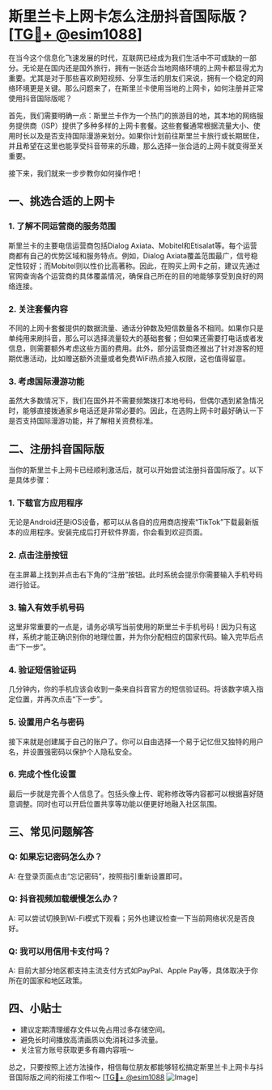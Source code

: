 # 斯里兰卡上网卡怎么注册抖音国际版？[[TG💪+ @esim1088](https://t.me/s/esim1088)]

在当今这个信息化飞速发展的时代，互联网已经成为我们生活中不可或缺的一部分。无论是在国内还是国外旅行，拥有一张适合当地网络环境的上网卡都显得尤为重要。尤其是对于那些喜欢刷短视频、分享生活的朋友们来说，拥有一个稳定的网络环境更是关键。那么问题来了，在斯里兰卡使用当地的上网卡，如何注册并正常使用抖音国际版呢？

首先，我们需要明确一点：斯里兰卡作为一个热门的旅游目的地，其本地的网络服务提供商（ISP）提供了多种多样的上网卡套餐。这些套餐通常根据流量大小、使用时长以及是否支持国际漫游来划分。如果你计划前往斯里兰卡旅行或长期居住，并且希望在这里也能享受抖音带来的乐趣，那么选择一张合适的上网卡就变得至关重要。

接下来，我们就来一步步教你如何操作吧！

## 一、挑选合适的上网卡

### 1. 了解不同运营商的服务范围
斯里兰卡的主要电信运营商包括Dialog Axiata、Mobitel和Etisalat等。每个运营商都有自己的优势区域和服务特点。例如，Dialog Axiata覆盖范围最广，信号稳定性较好；而Mobitel则以性价比高著称。因此，在购买上网卡之前，建议先通过官网查询各个运营商的具体覆盖情况，确保自己所在的目的地能够享受到良好的网络连接。

### 2. 关注套餐内容
不同的上网卡套餐提供的数据流量、通话分钟数及短信数量各不相同。如果你只是单纯用来刷抖音，那么可以选择流量较大的基础套餐；但如果还需要打电话或者发信息，则需要额外考虑这些方面的费用。此外，部分运营商还推出了针对游客的短期优惠活动，比如赠送额外流量或者免费WiFi热点接入权限，这也值得留意。

### 3. 考虑国际漫游功能
虽然大多数情况下，我们在国外并不需要频繁拨打本地号码，但偶尔遇到紧急情况时，能够直接拨通家乡电话还是非常必要的。因此，在选购上网卡时最好确认一下是否支持国际漫游功能，并了解相关资费标准。

## 二、注册抖音国际版

当你的斯里兰卡上网卡已经顺利激活后，就可以开始尝试注册抖音国际版了。以下是具体步骤：

### 1. 下载官方应用程序
无论是Android还是iOS设备，都可以从各自的应用商店搜索“TikTok”下载最新版本的应用程序。安装完成后打开软件界面，你会看到欢迎页面。

### 2. 点击注册按钮
在主屏幕上找到并点击右下角的“注册”按钮。此时系统会提示你需要输入手机号码进行验证。

### 3. 输入有效手机号码
这里非常重要的一点是，请务必填写当前使用的斯里兰卡手机号码！因为只有这样，系统才能正确识别你的地理位置，并为你分配相应的国家代码。输入完毕后点击“下一步”。

### 4. 验证短信验证码
几分钟内，你的手机应该会收到一条来自抖音官方的短信验证码。将该数字填入指定位置，并再次点击“下一步”。

### 5. 设置用户名与密码
接下来就是创建属于自己的账户了。你可以自由选择一个易于记忆但又独特的用户名，并设置强密码以保护个人隐私安全。

### 6. 完成个性化设置
最后一步就是完善个人信息了。包括头像上传、昵称修改等内容都可以根据喜好随意调整。同时也可以开启位置共享等功能以便更好地融入社区氛围。

## 三、常见问题解答

### Q: 如果忘记密码怎么办？
A: 在登录页面点击“忘记密码”，按照指引重新设置即可。

### Q: 抖音视频加载缓慢怎么办？
A: 可以尝试切换到Wi-Fi模式下观看；另外也建议检查一下当前网络状况是否良好。

### Q: 我可以用信用卡支付吗？
A: 目前大部分地区都支持主流支付方式如PayPal、Apple Pay等，具体取决于你所在的国家和地区政策。

## 四、小贴士

- 建议定期清理缓存文件以免占用过多存储空间。
- 避免长时间播放高清画质以免消耗过多流量。
- 关注官方账号获取更多有趣内容哦～

总之，只要按照上述方法操作，相信每位朋友都能够轻松搞定斯里兰卡上网卡与抖音国际版之间的衔接工作啦～ [[TG💪+ @esim1088](https://t.me/s/esim1088) ![Image](https://i.postimg.cc/4NQfJmqS/Snipaste-2025-05-13-00-14-12.png)]